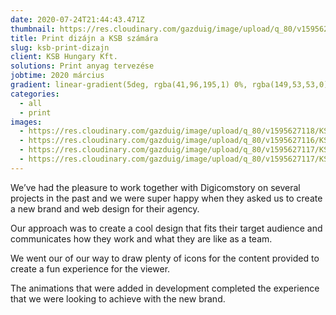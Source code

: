 ```yaml
---
date: 2020-07-24T21:44:43.471Z
thumbnail: https://res.cloudinary.com/gazduig/image/upload/q_80/v1595627118/KSB/Frame_41_syfcrq.jpg
title: Print dizájn a KSB számára
slug: ksb-print-dizajn
client: KSB Hungary Kft.
solutions: Print anyag tervezése
jobtime: 2020 március
gradient: linear-gradient(5deg, rgba(41,96,195,1) 0%, rgba(149,53,53,0) 71%)
categories:
  - all
  - print
images:
  - https://res.cloudinary.com/gazduig/image/upload/q_80/v1595627118/KSB/Frame_41_syfcrq.jpg
  - https://res.cloudinary.com/gazduig/image/upload/q_80/v1595627116/KSB/Frame_40_xc9i8j.jpg
  - https://res.cloudinary.com/gazduig/image/upload/q_80/v1595627117/KSB/Frame_39_aj4eyh.jpg
  - https://res.cloudinary.com/gazduig/image/upload/q_80/v1595627117/KSB/Frame_38_clq2bv.jpg
---
```

<!--StartFragment-->

We’ve had the pleasure to work together with Digicomstory on several projects in the past and we were super happy when they asked us to create a new brand and web design for their agency.

Our approach was to create a cool design that fits their target audience and communicates how they work and what they are like as a team.

We went our of our way to draw plenty of icons for the content provided to create a fun experience for the viewer.

The animations that were added in development completed the experience that we were looking to achieve with the new brand.

<!--EndFragment-->